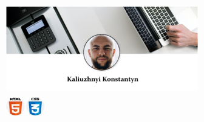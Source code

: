 [![header](assets/bg.png)](https://github.com/KaliuzhnyiKonstantyn?tab=repositories)

![html](assets/html-5.jpg) ![css](assets/css.jpg)